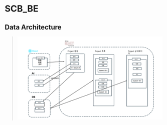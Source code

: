 # SCB_BE

## Data Architecture
> <img src="https://github.com/dkwkdkwkdkwk/datasets/blob/main/DB.png" /><br>

